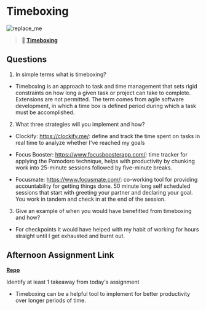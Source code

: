 # Timeboxing

![replace_me](https://codeworks.blob.core.windows.net/public/assets/img/illustrations/placeholder.svg)
> **📖 [Timeboxing](https://codeworksacademy.com/fs-student-guide/resources/wk5/03-Timeboxing)**

## Questions

1. In simple terms what is timeboxing?
- Timeboxing is an approach to task and time management that sets rigid constraints on how long a given task or project can take to complete. Extensions are not permitted. The term comes from agile software development, in which a time box is defined period during which a task must be accomplished.

2. What three strategies will you implement and how?
- Clockify: https://clockify.me/: define and track the time spent on tasks in real time to analyze whether I've reached my goals

- Focus Booster: https://www.focusboosterapp.com/: time tracker for applying the Pomodoro technique, helps with productivity by chunking work into 25-minute sessions followed by five-minute breaks.

- Focusmate: https://www.focusmate.com/: co-working tool for providing accountability for getting things done. 50 minute long self scheduled sessions that start with greeting your partner and declaring your goal. You work in tandem and check in at the end of the session.

3. Give an example of when you would have benefitted from timeboxing and how? 
- For checkpoints it would have helped with my habit of working for hours straight until I get exhausted and burnt out.

## Afternoon Assignment Link

**[Repo](https://github.com/Lumine3449/<ASSIGNMENT_REPO>)**

Identify at least 1 takeaway from today's assignment
- Timeboxing can be a helpful tool to implement for better productivity over longer periods of time.